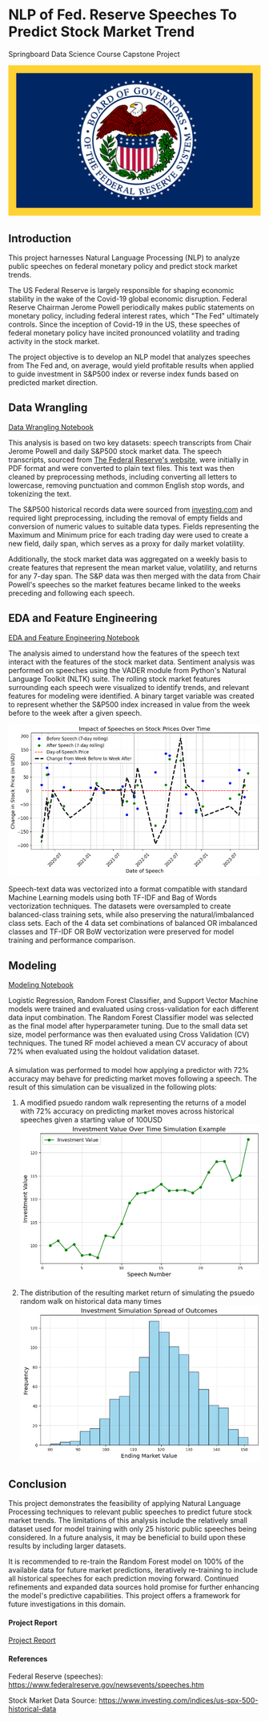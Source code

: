 # NLP of Fed. Reserve Speeches To Predict Stock Market Trend
Springboard Data Science Course Capstone Project

![Federal Reserve Logo](https://github.com/jpbaselj/J-Powell-SP500-Influence/blob/main/documentation/Flag_of_the_United_States_Federal_Reserve.svg.png)

## Introduction

This project harnesses Natural Language Processing (NLP) to analyze public speeches on federal monetary policy and predict stock market trends.

The US Federal Reserve is largely responsible for shaping economic stability in the wake of the Covid-19 global economic disruption. Federal Reserve Chairman Jerome Powell periodically makes public statements on monetary policy, including federal interest rates, which "The Fed" ultimately controls. Since the inception of Covid-19 in the US, these speeches of federal monetary policy have incited pronounced volatility and trading activity in the stock market.

The project objective is to develop an NLP model that analyzes speeches from The Fed and, on average, would yield profitable results when applied to guide investment in S&P500 index or reverse index funds based on predicted market direction. 

## Data Wrangling
[Data Wrangling Notebook](https://github.com/jpbaselj/J-Powell-SP500-Influence/blob/main/3_1_data_wrangling.ipynb)

This analysis is based on two key datasets: speech transcripts from Chair Jerome Powell and daily S&P500 stock market data. The speech transcripts, sourced from [The Federal Reserve's website](https://www.federalreserve.gov/newsevents/speeches.htm), were initially in PDF format and were converted to plain text files. This text was then cleaned by preprocessing methods, including converting all letters to lowercase, removing punctuation and common English stop words, and tokenizing the text.

The S&P500 historical records data were sourced from [investing.com](https://www.investing.com/indices/us-spx-500-historical-data) and required light preprocessing, including the removal of empty fields and conversion of numeric values to suitable data types. Fields representing the Maximum and Minimum price for each trading day were used to create a new field, daily span, which serves as a proxy for daily market volatility.

Additionally, the stock market data was aggregated on a weekly basis to create features that represent the mean market value, volatility, and returns for any 7-day span. The S&P data was then merged with the data from Chair Powell's speeches so the market features became linked to the weeks preceding and following each speech.

## EDA and Feature Engineering
[EDA and Feature Engineering Notebook](https://github.com/jpbaselj/J-Powell-SP500-Influence/blob/main/3_2_EDA_Feature_Engineering.ipynb)

The analysis aimed to understand how the features of the speech text interact with the features of the stock market data. Sentiment analysis was performed on speeches using the VADER module from Python's Natural Language Toolkit (NLTK) suite. The rolling stock market features surrounding each speech were visualized to identify trends, and relevant features for modeling were identified. A binary target variable was created to represent whether the S&P500 index increased in value from the week before to the week after a given speech.

![Target Variable Over Time](https://github.com/jpbaselj/J-Powell-SP500-Influence/blob/main/documentation/target_v_over_time.png)

Speech-text data was vectorized into a format compatible with standard Machine Learning models using both TF-IDF and Bag of Words vectorization techniques. The datasets were oversampled to create balanced-class training sets, while also preserving the natural/imbalanced class sets. Each of the 4 data set combinations of balanced OR imbalanced classes and TF-IDF OR BoW vectorization were preserved for model training and performance comparison.

## Modeling
[Modeling Notebook](https://github.com/jpbaselj/J-Powell-SP500-Influence/blob/main/3_3_processing_modeling.ipynb)

Logistic Regression, Random Forest Classifier, and Support Vector Machine models were trained and evaluated using cross-validation for each different data input combination. The Random Forest Classifier model was selected as the final model after hyperparameter tuning. Due to the small data set size, model performance was then evaluated using Cross Validation (CV) techniques. The tuned RF model achieved a mean CV accuracy of about 72% when evaluated using the holdout validation dataset.

#### 

A simulation was performed to model how applying a predictor with 72% accuracy may behave for predicting market moves following a speech. The result of this simulation can be visualized in the following plots:
1) A modified psuedo random walk representing the returns of a model with 72% accuracy on predicting market moves across historical speeches given a starting value of 100USD
![one walk eg](https://github.com/jpbaselj/J-Powell-SP500-Influence/blob/main/documentation/sim_walking_eg.png)
  
2) The distribution of the resulting market return of simulating the psuedo random walk on historical data many times
![simulation distribution](https://github.com/jpbaselj/J-Powell-SP500-Influence/blob/main/documentation/sim_spread_outcomes.png)



## Conclusion
This project demonstrates the feasibility of applying Natural Language Processing techniques to relevant public speeches to predict future stock market trends. The limitations of this analysis include the relatively small dataset used for model training with only 25 historic public speeches being considered. In a future analysis, it may be beneficial to build upon these results by including larger datasets.

It is recommended to re-train the Random Forest model on 100% of the available data for future market predictions, iteratively re-training to include all historical speeches for each prediction moving forward. Continued refinements and expanded data sources hold promise for further enhancing the model's predictive capabilities. This project offers a framework for future investigations in this domain.

#### Project Report
[Project Report](https://github.com/jpbaselj/J-Powell-SP500-Influence/blob/main/Reports/FINAL_REPORT.pdf)

#### References
Federal Reserve (speeches): https://www.federalreserve.gov/newsevents/speeches.htm

Stock Market Data Source: https://www.investing.com/indices/us-spx-500-historical-data
